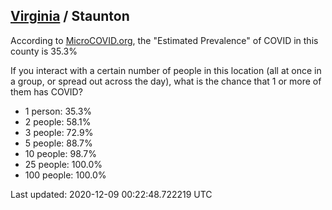 
## [Virginia](/united-states/virginia) / Staunton

According to [MicroCOVID.org](http://microcovid.org),
the "Estimated Prevalence" of COVID in this county is 35.3%

If you interact with a certain number of people in this location
(all at once in a group, or spread out across the day), what is the chance that
1 or more of them has COVID?

- 1 person: 35.3%
- 2 people: 58.1%
- 3 people: 72.9%
- 5 people: 88.7%
- 10 people: 98.7%
- 25 people: 100.0%
- 100 people: 100.0%

Last updated: 2020-12-09 00:22:48.722219 UTC
